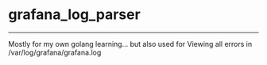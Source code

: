 # grafana_log_parser
---

Mostly for my own golang learning... but also used for
Viewing all errors in /var/log/grafana/grafana.log 
